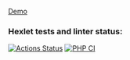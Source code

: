 [Demo](https://blooming-dawn-07467.herokuapp.com/)

### Hexlet tests and linter status:
[![Actions Status](https://github.com/infl4me/php-project-lvl3/workflows/hexlet-check/badge.svg)](https://github.com/infl4me/php-project-lvl3/actions)
[![PHP CI](https://github.com/infl4me/php-project-lvl3/actions/workflows/php-ci.yml/badge.svg)](https://github.com/infl4me/php-project-lvl3/actions/workflows/php-ci.yml)
